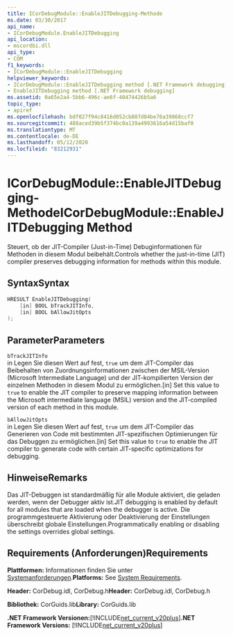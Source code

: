 ```yaml
---
title: ICorDebugModule::EnableJITDebugging-Methode
ms.date: 03/30/2017
api_name:
- ICorDebugModule.EnableJITDebugging
api_location:
- mscordbi.dll
api_type:
- COM
f1_keywords:
- ICorDebugModule::EnableJITDebugging
helpviewer_keywords:
- ICorDebugModule::EnableJITDebugging method [.NET Framework debugging]
- EnableJITDebugging method [.NET Framework debugging]
ms.assetid: 0a65e2a4-5bb6-496c-ae6f-40474426b5a6
topic_type:
- apiref
ms.openlocfilehash: bdf027f94c8416d052cb807d04be76a39868ccf7
ms.sourcegitcommit: 488aced39b5f374bc0a139a4993616a54d15baf0
ms.translationtype: MT
ms.contentlocale: de-DE
ms.lasthandoff: 05/12/2020
ms.locfileid: "83212931"
---
```

# <a name="icordebugmoduleenablejitdebugging-method"></a><span data-ttu-id="1ad3a-102">ICorDebugModule::EnableJITDebugging-Methode</span><span class="sxs-lookup"><span data-stu-id="1ad3a-102">ICorDebugModule::EnableJITDebugging Method</span></span>
<span data-ttu-id="1ad3a-103">Steuert, ob der JIT-Compiler (Just-in-Time) Debuginformationen für Methoden in diesem Modul beibehält.</span><span class="sxs-lookup"><span data-stu-id="1ad3a-103">Controls whether the just-in-time (JIT) compiler preserves debugging information for methods within this module.</span></span>  
  
## <a name="syntax"></a><span data-ttu-id="1ad3a-104">Syntax</span><span class="sxs-lookup"><span data-stu-id="1ad3a-104">Syntax</span></span>  
  
```cpp  
HRESULT EnableJITDebugging(  
    [in] BOOL bTrackJITInfo,  
    [in] BOOL bAllowJitOpts  
);  
```  
  
## <a name="parameters"></a><span data-ttu-id="1ad3a-105">Parameter</span><span class="sxs-lookup"><span data-stu-id="1ad3a-105">Parameters</span></span>  
 `bTrackJITInfo`  
 <span data-ttu-id="1ad3a-106">in Legen Sie diesen Wert auf fest, `true` um dem JIT-Compiler das Beibehalten von Zuordnungsinformationen zwischen der MSIL-Version (Microsoft Intermediate Language) und der JIT-kompilierten Version der einzelnen Methoden in diesem Modul zu ermöglichen.</span><span class="sxs-lookup"><span data-stu-id="1ad3a-106">[in] Set this value to `true` to enable the JIT compiler to preserve mapping information between the Microsoft intermediate language (MSIL) version and the JIT-compiled version of each method in this module.</span></span>  
  
 `bAllowJitOpts`  
 <span data-ttu-id="1ad3a-107">in Legen Sie diesen Wert auf fest, `true` um dem JIT-Compiler das Generieren von Code mit bestimmten JIT-spezifischen Optimierungen für das Debuggen zu ermöglichen.</span><span class="sxs-lookup"><span data-stu-id="1ad3a-107">[in] Set this value to `true` to enable the JIT compiler to generate code with certain JIT-specific optimizations for debugging.</span></span>  
  
## <a name="remarks"></a><span data-ttu-id="1ad3a-108">Hinweise</span><span class="sxs-lookup"><span data-stu-id="1ad3a-108">Remarks</span></span>  
 <span data-ttu-id="1ad3a-109">Das JIT-Debuggen ist standardmäßig für alle Module aktiviert, die geladen werden, wenn der Debugger aktiv ist.</span><span class="sxs-lookup"><span data-stu-id="1ad3a-109">JIT debugging is enabled by default for all modules that are loaded when the debugger is active.</span></span> <span data-ttu-id="1ad3a-110">Die programmgesteuerte Aktivierung oder Deaktivierung der Einstellungen überschreibt globale Einstellungen.</span><span class="sxs-lookup"><span data-stu-id="1ad3a-110">Programmatically enabling or disabling the settings overrides global settings.</span></span>  
  
## <a name="requirements"></a><span data-ttu-id="1ad3a-111">Requirements (Anforderungen)</span><span class="sxs-lookup"><span data-stu-id="1ad3a-111">Requirements</span></span>  
 <span data-ttu-id="1ad3a-112">**Plattformen:** Informationen finden Sie unter [Systemanforderungen](../../get-started/system-requirements.md).</span><span class="sxs-lookup"><span data-stu-id="1ad3a-112">**Platforms:** See [System Requirements](../../get-started/system-requirements.md).</span></span>  
  
 <span data-ttu-id="1ad3a-113">**Header:** CorDebug.idl, CorDebug.h</span><span class="sxs-lookup"><span data-stu-id="1ad3a-113">**Header:** CorDebug.idl, CorDebug.h</span></span>  
  
 <span data-ttu-id="1ad3a-114">**Bibliothek:** CorGuids.lib</span><span class="sxs-lookup"><span data-stu-id="1ad3a-114">**Library:** CorGuids.lib</span></span>  
  
 <span data-ttu-id="1ad3a-115">**.NET Framework Versionen:**[!INCLUDE[net_current_v20plus](../../../../includes/net-current-v20plus-md.md)]</span><span class="sxs-lookup"><span data-stu-id="1ad3a-115">**.NET Framework Versions:** [!INCLUDE[net_current_v20plus](../../../../includes/net-current-v20plus-md.md)]</span></span>
